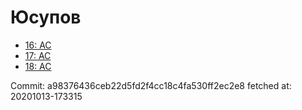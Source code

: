 # Юсупов
- [16: AC](16.md)
- [17: AC](17.md)
- [18: AC](18.md)

Commit: a98376436ceb22d5fd2f4cc18c4fa530ff2ec2e8
 fetched at: 20201013-173315

